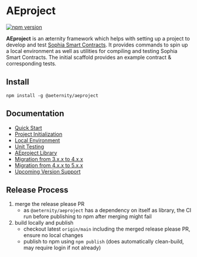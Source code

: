 # AEproject

[![npm version](https://badge.fury.io/js/%40aeternity%2Faeproject.svg)](https://badge.fury.io/js/%40aeternity%2Faeproject)

**AEproject** is an æternity framework which helps with setting up a project to develop and test [Sophia Smart Contracts](https://github.com/aeternity/aesophia). It provides commands to spin up a local environment as well as utilities for compiling and testing Sophia Smart Contracts. The initial scaffold provides an example contract & corresponding tests.

## Install

```text
npm install -g @aeternity/aeproject
```

## Documentation

- [Quick Start](docs/index.md)
- [Project Initialization](docs/cli/init.md)
- [Local Environment](docs/cli/env.md)
- [Unit Testing](docs/cli/test.md)
- [AEproject Library](docs/lib.md)
- [Migration from 3.x.x to 4.x.x](docs/migration-from-3.x.x-to-4.x.x.md)
- [Migration from 4.x.x to 5.x.x](docs/migration-from-4.x.x-to-5.x.x.md)
- [Upcoming Version Support](docs/next-support.md)

## Release Process

1. merge the release please PR
   - as `@aeternity/aeproject` has a dependency on itself as library, the CI run before publishing to npm after merging might fail
2. build locally and publish
   - checkout latest `origin/main` including the merged release please PR, ensure no local changes
   - publish to npm using `npm publish` (does automatically clean-build, may require login if not already)
